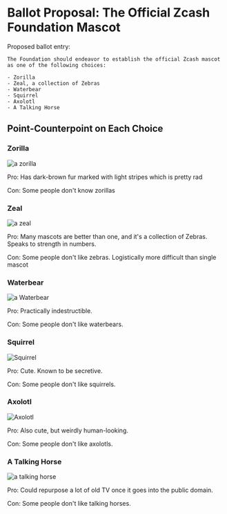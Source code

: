 # Ballot Proposal: The Official Zcash Foundation Mascot

Proposed ballot entry:

```
The Foundation should endeavor to establish the official Zcash mascot as one of the following choices:

- Zorilla
- Zeal, a collection of Zebras
- Waterbear
- Squirrel
- Axolotl
- A Talking Horse
```

## Point-Counterpoint on Each Choice

### Zorilla
![a zorilla](https://www.activewild.com/wp-content/uploads/2017/11/Zorilla.jpg)

Pro: Has dark-brown fur marked with light stripes which is pretty rad

Con: Some people don't know zorillas

### Zeal
![a zeal](https://c1.staticflickr.com/6/5167/5331355068_4d94923594_b.jpg)

Pro: Many mascots are better than one, and it's a collection of Zebras. Speaks to strength in numbers.

Con: Some people don't like zebras. Logistically more difficult than single mascot

### Waterbear
![a Waterbear](https://d1i4t8bqe7zgj6.cloudfront.net/07-14-2017/t_1500047472941_name_Tthumb.jpg)

Pro: Practically indestructible.

Con: Some people don't like waterbears.

### Squirrel
![Squirrel](https://cdn.thinglink.me/api/image/627505234301681665/1240/10/scaletowidth)

Pro: Cute. Known to be secretive.

Con: Some people don't like squirrels.

### Axolotl
![Axolotl](https://thumbs-prod.si-cdn.com/2CIoBD_aLmNAIk-_nw9AYl93AEI=/800x600/filters:no_upscale()/https://public-media.smithsonianmag.com/filer/0e/7a/0e7a1cb2-9585-48d6-aae3-6785498943f2/b8c6tt.jpg)

Pro: Also cute, but weirdly human-looking.

Con: Some people don't like axolotls.

### A Talking Horse
![a talking horse](https://static.boredpanda.com/blog/wp-content/uploads/2016/03/three-piece-tweed-horse-suit-emma-sandham-king-fb.png)

Pro: Could repurpose a lot of old TV once it goes into the public domain.

Con: Some people don't like talking horses.

